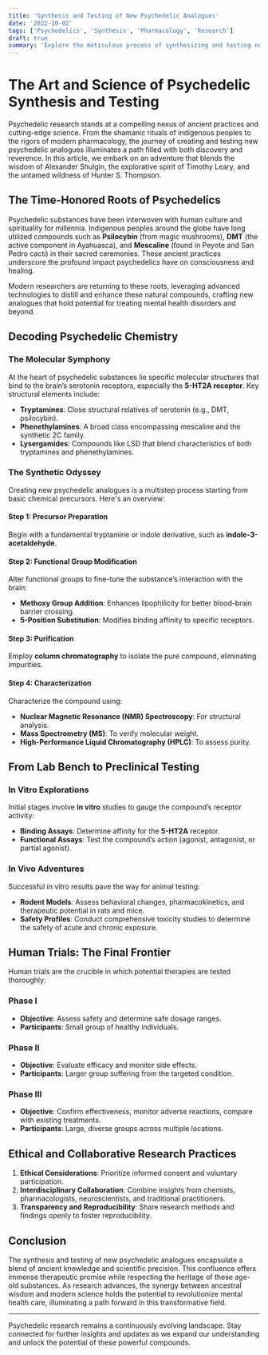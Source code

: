 ```yaml
---
title: 'Synthesis and Testing of New Psychedelic Analogues'
date: '2022-10-02'
tags: ['Psychedelics', 'Synthesis', 'Pharmacology', 'Research']
draft: true
summary: 'Explore the meticulous process of synthesizing and testing new psychedelic analogues, rooted in both ancient knowledge and modern science.'
---
```


# The Art and Science of Psychedelic Synthesis and Testing

Psychedelic research stands at a compelling nexus of ancient practices and cutting-edge science. From the shamanic rituals of indigenous peoples to the rigors of modern pharmacology, the journey of creating and testing new psychedelic analogues illuminates a path filled with both discovery and reverence. In this article, we embark on an adventure that blends the wisdom of Alexander Shulgin, the explorative spirit of Timothy Leary, and the untamed wildness of Hunter S. Thompson.

## The Time-Honored Roots of Psychedelics

Psychedelic substances have been interwoven with human culture and spirituality for millennia. Indigenous peoples around the globe have long utilized compounds such as **Psilocybin** (from magic mushrooms), **DMT** (the active component in Ayahuasca), and **Mescaline** (found in Peyote and San Pedro cacti) in their sacred ceremonies. These ancient practices underscore the profound impact psychedelics have on consciousness and healing.

Modern researchers are returning to these roots, leveraging advanced technologies to distill and enhance these natural compounds, crafting new analogues that hold potential for treating mental health disorders and beyond.

## Decoding Psychedelic Chemistry

### The Molecular Symphony

At the heart of psychedelic substances lie specific molecular structures that bind to the brain’s serotonin receptors, especially the **5-HT2A receptor**. Key structural elements include:

- **Tryptamines**: Close structural relatives of serotonin (e.g., DMT, psilocybin).
- **Phenethylamines**: A broad class encompassing mescaline and the synthetic 2C family.
- **Lysergamides**: Compounds like LSD that blend characteristics of both tryptamines and phenethylamines.

### The Synthetic Odyssey

Creating new psychedelic analogues is a multistep process starting from basic chemical precursors. Here's an overview:

#### Step 1: Precursor Preparation

Begin with a fundamental tryptamine or indole derivative, such as **indole-3-acetaldehyde**.

#### Step 2: Functional Group Modification

Alter functional groups to fine-tune the substance’s interaction with the brain:
- **Methoxy Group Addition**: Enhances lipophilicity for better blood-brain barrier crossing.
- **5-Position Substitution**: Modifies binding affinity to specific receptors.

#### Step 3: Purification

Employ **column chromatography** to isolate the pure compound, eliminating impurities.

#### Step 4: Characterization

Characterize the compound using:
- **Nuclear Magnetic Resonance (NMR) Spectroscopy**: For structural analysis.
- **Mass Spectrometry (MS)**: To verify molecular weight.
- **High-Performance Liquid Chromatography (HPLC)**: To assess purity.

## From Lab Bench to Preclinical Testing

### In Vitro Explorations

Initial stages involve **in vitro** studies to gauge the compound’s receptor activity:
- **Binding Assays**: Determine affinity for the **5-HT2A** receptor.
- **Functional Assays**: Test the compound’s action (agonist, antagonist, or partial agonist).

### In Vivo Adventures

Successful in vitro results pave the way for animal testing:
- **Rodent Models**: Assess behavioral changes, pharmacokinetics, and therapeutic potential in rats and mice.
- **Safety Profiles**: Conduct comprehensive toxicity studies to determine the safety of acute and chronic exposure.

## Human Trials: The Final Frontier

Human trials are the crucible in which potential therapies are tested thoroughly:

### Phase I

- **Objective**: Assess safety and determine safe dosage ranges.
- **Participants**: Small group of healthy individuals.

### Phase II

- **Objective**: Evaluate efficacy and monitor side effects.
- **Participants**: Larger group suffering from the targeted condition.

### Phase III

- **Objective**: Confirm effectiveness, monitor adverse reactions, compare with existing treatments.
- **Participants**: Large, diverse groups across multiple locations.

## Ethical and Collaborative Research Practices

1. **Ethical Considerations**: Prioritize informed consent and voluntary participation.
2. **Interdisciplinary Collaboration**: Combine insights from chemists, pharmacologists, neuroscientists, and traditional practitioners.
3. **Transparency and Reproducibility**: Share research methods and findings openly to foster reproducibility.

## Conclusion

The synthesis and testing of new psychedelic analogues encapsulate a blend of ancient knowledge and scientific precision. This confluence offers immense therapeutic promise while respecting the heritage of these age-old substances. As research advances, the synergy between ancestral wisdom and modern science holds the potential to revolutionize mental health care, illuminating a path forward in this transformative field.

---

Psychedelic research remains a continuously evolving landscape. Stay connected for further insights and updates as we expand our understanding and unlock the potential of these powerful compounds.